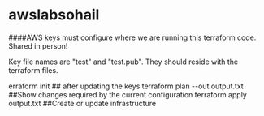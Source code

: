 # awslabsohail

####AWS keys must configure where we are running this terraform code. Shared in person!

Key file names are "test" and "test.pub". They should reside with the terraform files.


erraform init ## after updating the keys
terraform plan --out output.txt   ##Show changes required by the current configuration
terraform apply output.txt  ##Create or update infrastructure
